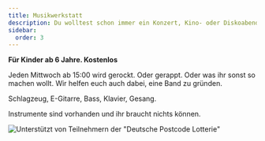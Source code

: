 ```yaml
---
title: Musikwerkstatt
description: Du wolltest schon immer ein Konzert, Kino- oder Diskoabend mitorganisieren? Oder ein cooles Tischkicker-Tunier auf die Beine stellen? Perfekt! Dann bist du hier genau richtig!
sidebar:
  order: 3
---
```


**Für Kinder ab 6 Jahre. Kostenlos**

Jeden Mittwoch ab 15:00 wird gerockt. Oder gerappt. Oder was ihr sonst so machen wollt. Wir helfen euch auch dabei, eine Band zu gründen.

Schlagzeug, E-Gitarre, Bass, Klavier, Gesang.

Instrumente sind vorhanden und ihr braucht nichts können.

![Unterstützt von Teilnehmern der "Deutsche Postcode Lotterie"](../../../assets/Postcode-768x543.png)
